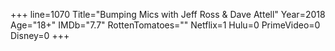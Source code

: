 +++
line=1070
Title="Bumping Mics with Jeff Ross & Dave Attell"
Year=2018
Age="18+"
IMDb="7.7"
RottenTomatoes=""
Netflix=1
Hulu=0
PrimeVideo=0
Disney=0
+++


